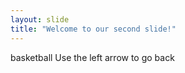 ```yaml
---
layout: slide
title: "Welcome to our second slide!"
---
```

basketball
Use the left arrow to go back
